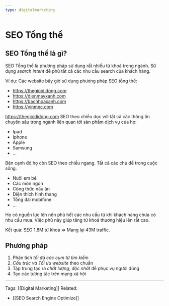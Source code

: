 ```yaml
---
type: digitalmarketing
---
```

# SEO Tổng thể

## SEO Tổng thể là gì?
SEO Tổng thể là phương pháp sử dụng rất nhiều từ khoá trong ngành. Sử dụng _search intent_ để phủ tất cả các nhu cầu search của khách hàng. 

Ví dụ: 
Các website bây giờ sử dụng phương pháp SEO tổng thể: 
- https://thegioididong.com
- https://dienmayxanh.com
- https://bachhoaxanh.com
- https://vinmec.com

https://thegioididong.com SEO theo chiều dọc với tất cả các thông tin chuyên sâu trong ngành liên quan tới sản phẩm dịch vụ của họ: 
- Ipad
- Iphone 
- Apple
- Samsung
- ...

Bên cạnh đó họ còn SEO theo chiều ngang. Tất cả các chủ đề trong cuộc sống. 
- Nuôi em bé
- Các món ngon
- Công thức nấu ăn
- Diện thích hình thang
- Tổng đài mobifone
- ...

Họ có nguồn lực lớn nên phủ hết các nhu cầu từ khi khách hàng chưa có nhu cầu mua. Việc phủ này giúp tăng từ khoá thương hiệu lên rất cao.

Kết quả: SEO 1,8M từ khoá => Mang lại 43M traffic.

## Phương pháp
1. Phân tích _tối đa các cụm từ tìm kiếm_
2. _Cấu trúc và Tối ưu website_ theo chuẩn
3. Tập trung tạo ra _chất lượng, độc nhất_ để phục vụ người dùng
4. Tạo các tương tác trên mạng xã hội
---
Tags: [[Digital Marketing]]
Related: 
- [[SEO Search Engine Optimize]]
